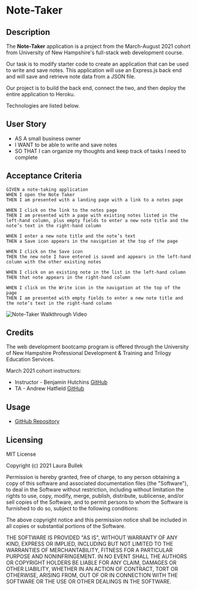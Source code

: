 # Note-Taker

## Description
The **Note-Taker** application is a project from the March-August 2021 cohort from University of New Hampshire's full-stack web development course. 

Our task is to modify starter code to create an application that can be used to write and save notes. This application will use an Express.js back end and will save and retrieve note data from a JSON file.

Our project is to build the back end, connect the two, and then deploy the entire application to Heroku.

Technologies are listed below.  

## User Story
 - AS A small business owner
 - I WANT to be able to write and save notes
 - SO THAT I can organize my thoughts and keep track of tasks I need to complete

## Acceptance Criteria
```
GIVEN a note-taking application
WHEN I open the Note Taker
THEN I am presented with a landing page with a link to a notes page

WHEN I click on the link to the notes page
THEN I am presented with a page with existing notes listed in the left-hand column, plus empty fields to enter a new note title and the note’s text in the right-hand column

WHEN I enter a new note title and the note’s text
THEN a Save icon appears in the navigation at the top of the page

WHEN I click on the Save icon
THEN the new note I have entered is saved and appears in the left-hand column with the other existing notes

WHEN I click on an existing note in the list in the left-hand column
THEN that note appears in the right-hand column

WHEN I click on the Write icon in the navigation at the top of the page
THEN I am presented with empty fields to enter a new note title and the note’s text in the right-hand column
```
![Note-Taker Walkthrough Video](./assets/Good-README-Generator-Walkthrough.gif)

## Credits 
The web development bootcamp program is offered through the University of New Hampshire Professional Development & Training and Trilogy Education Services.

March 2021 cohort instructors:
- Instructor - Benjamin Hutchins [GitHub](https://github.com/benhutchins)
- TA - Andrew Hatfield [GitHub](https://github.com/ALHatfield)

## Usage
* [GitHub Repository](https://github.com/Laura-Bullek/Note-Taker)

## Licensing
MIT License

Copyright (c) 2021 Laura Bullek

Permission is hereby granted, free of charge, to any person obtaining a copy
of this software and associated documentation files (the "Software"), to deal
in the Software without restriction, including without limitation the rights
to use, copy, modify, merge, publish, distribute, sublicense, and/or sell
copies of the Software, and to permit persons to whom the Software is
furnished to do so, subject to the following conditions:

The above copyright notice and this permission notice shall be included in all
copies or substantial portions of the Software.

THE SOFTWARE IS PROVIDED "AS IS", WITHOUT WARRANTY OF ANY KIND, EXPRESS OR
IMPLIED, INCLUDING BUT NOT LIMITED TO THE WARRANTIES OF MERCHANTABILITY,
FITNESS FOR A PARTICULAR PURPOSE AND NONINFRINGEMENT. IN NO EVENT SHALL THE
AUTHORS OR COPYRIGHT HOLDERS BE LIABLE FOR ANY CLAIM, DAMAGES OR OTHER
LIABILITY, WHETHER IN AN ACTION OF CONTRACT, TORT OR OTHERWISE, ARISING FROM,
OUT OF OR IN CONNECTION WITH THE SOFTWARE OR THE USE OR OTHER DEALINGS IN THE
SOFTWARE.
